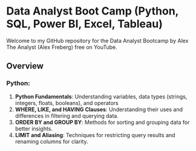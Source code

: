 # Data Analyst Boot Camp (Python, SQL, Power BI, Excel, Tableau)

Welcome to my GitHub repository for the Data Analyst Bootcamp by Alex The Analyst (Alex Freberg) free on YouTube.

## Overview

### Python:
1. **Python Fundamentals**: Understanding variables, data types (strings, integers, floats, booleans), and operators
2. **WHERE, LIKE, and HAVING Clauses**: Understanding their uses and differences in filtering and querying data.
3. **ORDER BY and GROUP BY**: Methods for sorting and grouping data for better insights.
4. **LIMIT and Aliasing**: Techniques for restricting query results and renaming columns for clarity.
